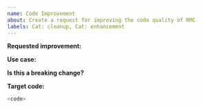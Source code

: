 ```yaml
---
name: Code Improvement
about: Create a request for improving the code quality of RMC
labels: Cat: cleanup, Cat: enhancement 
---
```

<!--
Please report security concerns to us on the
[AWS vulnerability reporting](http://aws.amazon.com/security/vulnerability-reporting/) page.
-->

<!--
Thank you for requesting an RMC improvment!
Please include the following information if it applies to your case:
-->
**Requested improvement:**

**Use case:**

**Is this a breaking change?**

**Target code:**
<!--
Either paste a snippet with code that requires improvement or paste a link to
the code that this will target.
-->
```rust
<code>
```
